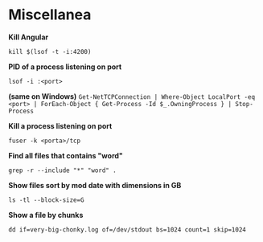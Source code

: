 # Miscellanea

**Kill Angular**

```kill $(lsof -t -i:4200)```

**PID of a process listening on port**

```lsof -i :<port>```

**(same on Windows)**
 ```Get-NetTCPConnection | Where-Object LocalPort -eq <port> | ForEach-Object { Get-Process -Id $_.OwningProcess } | Stop-Process```

**Kill a process listening on port**
  
```fuser -k <porta>/tcp```

**Find all files that contains "word"**
  
```grep -r --include "*" "word" .```

**Show files sort by mod date with dimensions in GB**
  
```ls -tl --block-size=G```

**Show a file by chunks**
  
```dd if=very-big-chonky.log of=/dev/stdout bs=1024 count=1 skip=1024```
